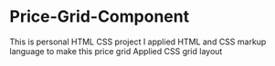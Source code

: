 # Price-Grid-Component
This is personal HTML CSS project
I applied HTML and CSS markup language to make this price grid
Applied CSS grid layout
